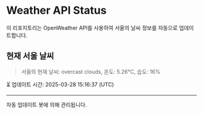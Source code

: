 
# Weather API Status

이 리포지토리는 OpenWeather API를 사용하여 서울의 날씨 정보를 자동으로 업데이트합니다.

## 현재 서울 날씨
> 서울의 현재 날씨: overcast clouds, 온도: 5.26°C, 습도: 16%

⏳ 업데이트 시간: 2025-03-28 15:16:37 (UTC)

---
자동 업데이트 봇에 의해 관리됩니다.
